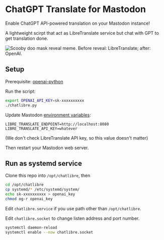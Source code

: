 # ChatGPT Translate for Mastodon
Enable ChatGPT API-powered translation on your Mastodon instance!

A lightweight scirpt that act as LibreTranslate service but chat with GPT to
get translation done.

![Scooby doo mask reveal meme. Before reveal: LibreTranslate;
after: OpenAI.](/assets/meme.webp)

## Setup

Prerequisite: [openai-python](https://github.com/openai/openai-python)

Run the script:

```bash
export OPENAI_API_KEY=sk-xxxxxxxxxx
./chatlibre.py
```

Update Mastodon [environment variables](https://docs.joinmastodon.org/admin/config/#libre_translate_endpoint):

```
LIBRE_TRANSLATE_ENDPOINT=http://localhost:8080
LIBRE_TRANSLATE_API_KEY=whatever
```

(We don't check LibreTranslate API key, so this value doesn't matter)

Then restart your Mastodon web server.

## Run as systemd service

Clone this repo into `/opt/chatlibre`, then

```bash
cd /opt/chatlibre
cp systemd/* /etc/systemd/system/
echo sk-xxxxxxxxxx > openai_key
chmod og-r openai_key
```

Edit `chatlibre.service` if you use path other than `/opt/chatlibre`.

Edit `chatlibre.socket` to change listen address and port number.

```bash
systemctl daemon-reload
systemctl enable --now chatlibre.socket
```

